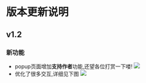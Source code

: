 # 版本更新说明
## v1.2
### 新功能
- popup页面增加**支持作者**功能,还望各位打赏一下喽!
![](../doc/CreatorInspector/package/4.png)
- 优化了很多交互,详细见下图
![](../doc/CreatorInspector/package/5.gif)
